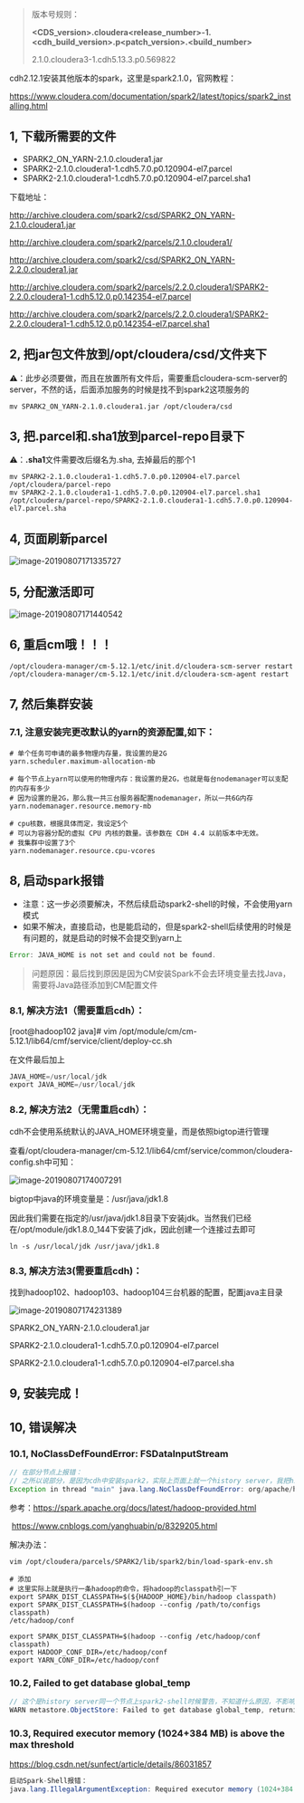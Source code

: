 > 版本号规则：
>
> **<CDS_version>.cloudera<release_number>-1.<cdh_build_version>.p<patch_version>.<build_number>**
>
> 2.1.0.cloudera3-1.cdh5.13.3.p0.569822



cdh2.12.1安装其他版本的spark，这里是spark2.1.0，官网教程：

https://www.cloudera.com/documentation/spark2/latest/topics/spark2_installing.html



## 1, 下载所需要的文件

* SPARK2_ON_YARN-2.1.0.cloudera1.jar
* SPARK2-2.1.0.cloudera1-1.cdh5.7.0.p0.120904-el7.parcel
* SPARK2-2.1.0.cloudera1-1.cdh5.7.0.p0.120904-el7.parcel.sha1

下载地址：

http://archive.cloudera.com/spark2/csd/SPARK2_ON_YARN-2.1.0.cloudera1.jar

http://archive.cloudera.com/spark2/parcels/2.1.0.cloudera1/









http://archive.cloudera.com/spark2/csd/SPARK2_ON_YARN-2.2.0.cloudera1.jar

http://archive.cloudera.com/spark2/parcels/2.2.0.cloudera1/SPARK2-2.2.0.cloudera1-1.cdh5.12.0.p0.142354-el7.parcel

http://archive.cloudera.com/spark2/parcels/2.2.0.cloudera1/SPARK2-2.2.0.cloudera1-1.cdh5.12.0.p0.142354-el7.parcel.sha1







## 2, 把jar包文件放到/opt/cloudera/csd/文件夹下

⚠️：此步必须要做，而且在放置所有文件后，需要重启cloudera-scm-server的server，不然的话，后面添加服务的时候是找不到spark2这项服务的

```shell
mv SPARK2_ON_YARN-2.1.0.cloudera1.jar /opt/cloudera/csd
```



## 3, 把.parcel和.sha1放到parcel-repo目录下

⚠️：**.sha1**文件需要改后缀名为.sha, 去掉最后的那个1

```shell
mv SPARK2-2.1.0.cloudera1-1.cdh5.7.0.p0.120904-el7.parcel /opt/cloudera/parcel-repo
mv SPARK2-2.1.0.cloudera1-1.cdh5.7.0.p0.120904-el7.parcel.sha1 /opt/cloudera/parcel-repo/SPARK2-2.1.0.cloudera1-1.cdh5.7.0.p0.120904-el7.parcel.sha
```



## 4, 页面刷新parcel

![image-20190807171335727](https://learningnotebookv1-1302566743.cos.ap-nanjing.myqcloud.com/img/image-20190807171335727.png)

## 5, 分配激活即可

![image-20190807171440542](https://learningnotebookv1-1302566743.cos.ap-nanjing.myqcloud.com/img/image-20190807171440542.png)



## 6, 重启cm哦！！！

```shell
/opt/cloudera-manager/cm-5.12.1/etc/init.d/cloudera-scm-server restart
/opt/cloudera-manager/cm-5.12.1/etc/init.d/cloudera-scm-agent restart
```



## 7, 然后集群安装

### 7.1, 注意安装完更改默认的yarn的资源配置,如下：

```shell
# 单个任务可申请的最多物理内存量，我设置的是2G
yarn.scheduler.maximum-allocation-mb

# 每个节点上yarn可以使用的物理内存：我设置的是2G，也就是每台nodemanager可以支配的内存有多少
# 因为设置的是2G，那么我一共三台服务器配置nodemanager，所以一共6G内存
yarn.nodemanager.resource.memory-mb

# cpu核数，根据具体而定，我设定5个
# 可以为容器分配的虚拟 CPU 内核的数量。该参数在 CDH 4.4 以前版本中无效。
# 我集群中设置了3个
yarn.nodemanager.resource.cpu-vcores
```



## 8, 启动spark报错

* 注意：这一步必须要解决，不然后续启动spark2-shell的时候，不会使用yarn模式
* 如果不解决，直接启动，也是能启动的，但是spark2-shell后续使用的时候是有问题的，就是启动的时候不会提交到yarn上

```java
Error: JAVA_HOME is not set and could not be found.
```



> 问题原因：最后找到原因是因为CM安装Spark不会去环境变量去找Java，需要将Java路径添加到CM配置文件



### 8.1, 解决方法1（需要重启cdh）：

[root@hadoop102 java]# vim /opt/module/cm/cm-5.12.1/lib64/cmf/service/client/deploy-cc.sh

在文件最后加上

```java
JAVA_HOME=/usr/local/jdk
export JAVA_HOME=/usr/local/jdk
```



### 8.2, 解决方法2（无需重启cdh）：

cdh不会使用系统默认的JAVA_HOME环境变量，而是依照bigtop进行管理

查看/opt/cloudera-manager/cm-5.12.1/lib64/cmf/service/common/cloudera-config.sh中可知：

![image-20190807174007291](https://learningnotebookv1-1302566743.cos.ap-nanjing.myqcloud.com/img/image-20190807174007291.png)

bigtop中java的环境变量是：/usr/java/jdk1.8



因此我们需要在指定的/usr/java/jdk1.8目录下安装jdk。当然我们已经在/opt/module/jdk1.8.0_144下安装了jdk，因此创建一个连接过去即可

```shell
ln -s /usr/local/jdk /usr/java/jdk1.8
```



### 8.3, 解决方法3(需要重启cdh)：

找到hadoop102、hadoop103、hadoop104三台机器的配置，配置java主目录

![image-20190807174231389](https://learningnotebookv1-1302566743.cos.ap-nanjing.myqcloud.com/img/image-20190807174231389.png)





SPARK2_ON_YARN-2.1.0.cloudera1.jar

SPARK2-2.1.0.cloudera1-1.cdh5.7.0.p0.120904-el7.parcel

SPARK2-2.1.0.cloudera1-1.cdh5.7.0.p0.120904-el7.parcel.sha



## 9, 安装完成！



## 10, 错误解决

### 10.1, NoClassDefFoundError: FSDataInputStream

```java
// 在部分节点上报错：
// 之所以说部分，是因为cdh中安装spark2，实际上页面上就一个history server，我把history server安装在centos01上，也只有centos01上不报错，可以直接登入。所以可能其他节点本身就不推荐吧。后续看看。
Exception in thread "main" java.lang.NoClassDefFoundError: org/apache/hadoop/fs/FSDataInputStream
```

参考：https://spark.apache.org/docs/latest/hadoop-provided.html

​			https://www.cnblogs.com/yanghuabin/p/8329205.html



解决办法：

```shell
vim /opt/cloudera/parcels/SPARK2/lib/spark2/bin/load-spark-env.sh

# 添加 
# 这里实际上就是执行一条hadoop的命令，将hadoop的classpath引一下
export SPARK_DIST_CLASSPATH=$(${HADOOP_HOME}/bin/hadoop classpath)
export SPARK_DIST_CLASSPATH=$(hadoop --config /path/to/configs classpath)
/etc/hadoop/conf

export SPARK_DIST_CLASSPATH=$(hadoop --config /etc/hadoop/conf classpath)
export HADOOP_CONF_DIR=/etc/hadoop/conf
export YARN_CONF_DIR=/etc/hadoop/conf

```



### 10.2, Failed to get database global_temp

```java
// 这个是history server同一个节点上spark2-shell时候警告，不知道什么原因，不影响使用，后续再看
WARN metastore.ObjectStore: Failed to get database global_temp, returning NoSuchObjectException
```



### 10.3, Required executor memory (1024+384 MB) is above the max threshold

https://blog.csdn.net/sunfect/article/details/86031857

```java
启动Spark-Shell报错：
java.lang.IllegalArgumentException: Required executor memory (1024+384 MB) is above the max threshold (1024 MB) of this cluster! Please check the values of ‘yarn.scheduler.maximum-allocation-mb’ and/or ‘yarn.nodemanager.resource.memory-mb’.
```



